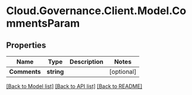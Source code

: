 # Cloud.Governance.Client.Model.CommentsParam
## Properties

Name | Type | Description | Notes
------------ | ------------- | ------------- | -------------
**Comments** | **string** |  | [optional] 

[[Back to Model list]](../README.md#documentation-for-models) [[Back to API list]](../README.md#documentation-for-api-endpoints) [[Back to README]](../README.md)

